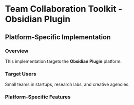 # Team Collaboration Toolkit - Obsidian Plugin

## Platform-Specific Implementation

### Overview
This implementation targets the **Obsidian Plugin** platform.

### Target Users
Small teams in startups, research labs, and creative agencies.

### Platform-Specific Features
